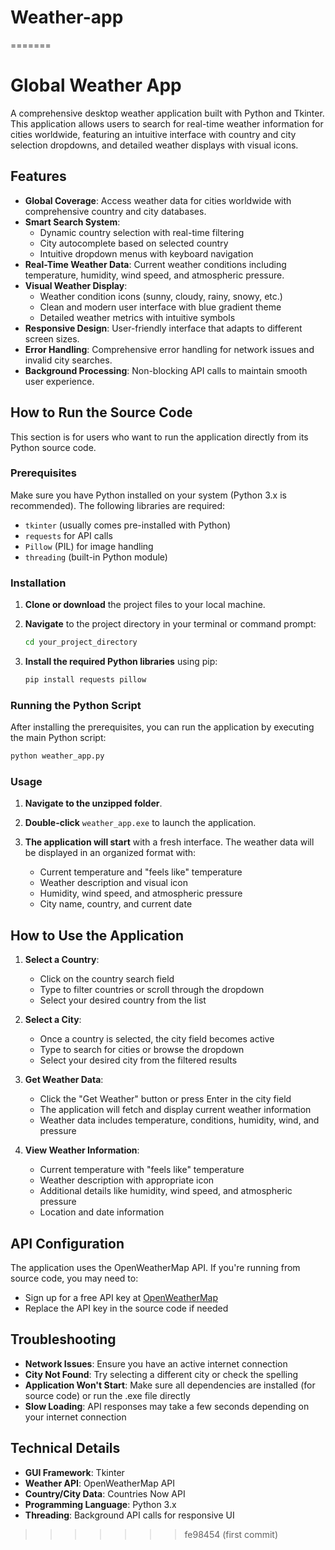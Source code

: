 # Weather-app
=======
# Global Weather App

A comprehensive desktop weather application built with Python and Tkinter. This application allows users to search for real-time weather information for cities worldwide, featuring an intuitive interface with country and city selection dropdowns, and detailed weather displays with visual icons.

## Features

- **Global Coverage**: Access weather data for cities worldwide with comprehensive country and city databases.
- **Smart Search System**: 
  - Dynamic country selection with real-time filtering
  - City autocomplete based on selected country
  - Intuitive dropdown menus with keyboard navigation
- **Real-Time Weather Data**: Current weather conditions including temperature, humidity, wind speed, and atmospheric pressure.
- **Visual Weather Display**: 
  - Weather condition icons (sunny, cloudy, rainy, snowy, etc.)
  - Clean and modern user interface with blue gradient theme
  - Detailed weather metrics with intuitive symbols
- **Responsive Design**: User-friendly interface that adapts to different screen sizes.
- **Error Handling**: Comprehensive error handling for network issues and invalid city searches.
- **Background Processing**: Non-blocking API calls to maintain smooth user experience.

## How to Run the Source Code

This section is for users who want to run the application directly from its Python source code.

### Prerequisites

Make sure you have Python installed on your system (Python 3.x is recommended). The following libraries are required:
- `tkinter` (usually comes pre-installed with Python)
- `requests` for API calls
- `Pillow` (PIL) for image handling
- `threading` (built-in Python module)

### Installation

1. **Clone or download** the project files to your local machine.

2. **Navigate** to the project directory in your terminal or command prompt:
   ```bash
   cd your_project_directory
   ```

3. **Install the required Python libraries** using pip:
   ```bash
   pip install requests pillow
   ```

### Running the Python Script

After installing the prerequisites, you can run the application by executing the main Python script:

```bash
python weather_app.py
```

### Usage

1. **Navigate to the unzipped folder**.

2. **Double-click** `weather_app.exe` to launch the application.

3. **The application will start** with a fresh interface. The weather data will be displayed in an organized format with:
   - Current temperature and "feels like" temperature
   - Weather description and visual icon
   - Humidity, wind speed, and atmospheric pressure
   - City name, country, and current date

## How to Use the Application

1. **Select a Country**: 
   - Click on the country search field
   - Type to filter countries or scroll through the dropdown
   - Select your desired country from the list

2. **Select a City**: 
   - Once a country is selected, the city field becomes active
   - Type to search for cities or browse the dropdown
   - Select your desired city from the filtered results

3. **Get Weather Data**: 
   - Click the "Get Weather" button or press Enter in the city field
   - The application will fetch and display current weather information
   - Weather data includes temperature, conditions, humidity, wind, and pressure

4. **View Weather Information**: 
   - Current temperature with "feels like" temperature
   - Weather description with appropriate icon
   - Additional details like humidity, wind speed, and atmospheric pressure
   - Location and date information

## API Configuration

The application uses the OpenWeatherMap API. If you're running from source code, you may need to:
- Sign up for a free API key at [OpenWeatherMap](https://openweathermap.org/api)
- Replace the API key in the source code if needed

## Troubleshooting

- **Network Issues**: Ensure you have an active internet connection
- **City Not Found**: Try selecting a different city or check the spelling
- **Application Won't Start**: Make sure all dependencies are installed (for source code) or run the .exe file directly
- **Slow Loading**: API responses may take a few seconds depending on your internet connection

## Technical Details

- **GUI Framework**: Tkinter
- **Weather API**: OpenWeatherMap API
- **Country/City Data**: Countries Now API
- **Programming Language**: Python 3.x
- **Threading**: Background API calls for responsive UI
>>>>>>> fe98454 (first commit)
